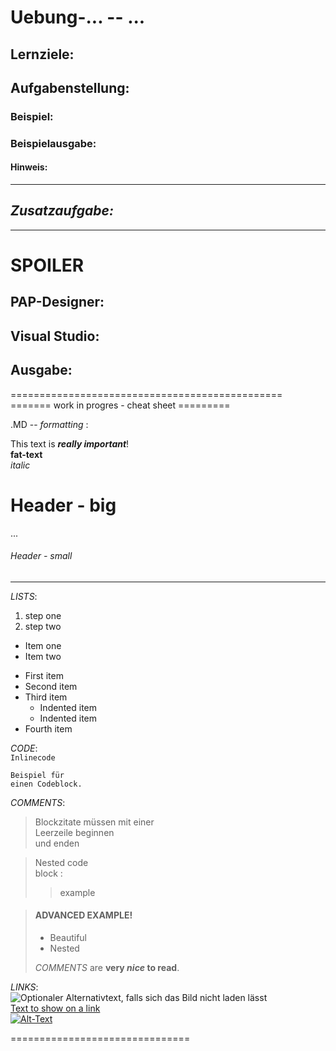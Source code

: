 # Uebung-...  --  ...  
## Lernziele:  

## Aufgabenstellung:  

### Beispiel:  
### Beispielausgabe:  

#### Hinweis:  

-------------------------------
## *Zusatzaufgabe:*  




-------------------------------
# **SPOILER**  

## PAP-Designer:  

## Visual Studio:  

## Ausgabe:  

===============================================  
======= work in progres - cheat sheet =========  
   
  .MD -- *formatting* :  

This text is ***really important***!  
**fat-text**  
*italic*  

  # Header - big  
  ...  
  ###### Header - small   

---

*LISTS*:  
1. step one
2. step two

* Item one
* Item two

- First item
- Second item
- Third item
    - Indented item
    - Indented item
- Fourth item
 
*CODE*:  
`Inlinecode`  

```
Beispiel für 
einen Codeblock.
```

*COMMENTS*:  
> Blockzitate müssen mit einer  
> Leerzeile beginnen  
> und enden  

> Nested code  
> block :  
>> example  

> #### ADVANCED EXAMPLE!  
>  
> - Beautiful  
> - Nested  
>  
>  *COMMENTS* are **very ***nice*** to read**.  


*LINKS*:  
![Optionaler Alternativtext, falls sich das Bild nicht laden lässt](http://www.sampleurl.com/logo.png)  
[Text to show on a link](http://www.sampleurl.com)  
[![Alt-Text](imageurl)](linkurl)    

===============================  
